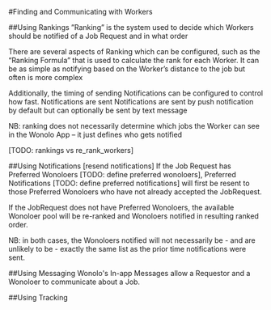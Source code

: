 #Finding and Communicating with Workers 

##Using Rankings
”Ranking” is the system used to decide which Workers should be notified of a Job Request and in what order

There are several aspects of Ranking which can be configured, such as the “Ranking Formula” that is used to calculate the rank for each Worker.  It can be as simple as notifying based on the Worker’s distance to the job but often is more complex

Additionally, the timing of sending Notifications can be configured to control how fast.  Notifications are sent  Notifications are sent by push notification by default but can optionally be sent by text message

NB: ranking does not necessarily determine which jobs the Worker can see in the Wonolo App – it just defines who gets notified

[TODO: rankings vs re_rank_workers]

##Using Notifications
[resend notifications]
If the Job Request has Preferred Wonoloers [TODO: define preferred wonoloers], Preferred Notifications [TODO: define preferred notifications] will first be resent to those Preferred Wonoloers who have not already accepted the JobRequest.

If the JobRequest does not have Preferred Wonoloers, the available Wonoloer pool will be re-ranked and Wonoloers notified in resulting ranked order.

NB: in both cases, the Wonoloers notified will not necessarily be - and are unlikely to be - exactly the same list as the prior time notifications were sent.

##Using Messaging
Wonolo's In-app Messages allow a Requestor and a Wonoloer to communicate about a Job.

##Using Tracking

